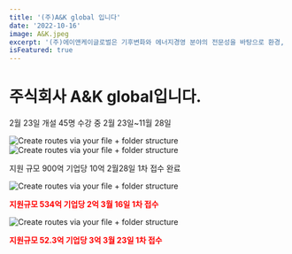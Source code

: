 ```yaml
---
title: '(주)A&K global 입니다'
date: '2022-10-16'
image: A&K.jpeg
excerpt: '(주)에이앤케이글로벌은 기후변화와 에너지경영 분야의 전문성을 바탕으로 환경, 기후변화, 에너지경영분야의 컨설팅, 소프트웨어 개발 및 공급, 녹색사업개발 등을 서비스하는 지식서비스 전문기업입니다.'
isFeatured: true
---
```


# 주식회사 A&K global입니다.
2월 23일 개설 45명 수강 중 2월 23일~11월 28일  

![Create routes via your file + folder structure](A&K1.jpeg)
![Create routes via your file + folder structure](A&K2.png)  

지원 규모 900억 기업당 10억 2월28일 1차 접수 완료

![Create routes via your file + folder structure](A&K3.png)

<span style='color:red'><b>지원규모 534억 기업당 2억 3월 16일 1차 접수</b></span> 

![Create routes via your file + folder structure](A&K4.png)

<span style='color:red'><b>지원규모 52.3억 기업당 3억 3월 23일 1차 접수</b></span>